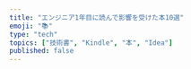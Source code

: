 ```yaml
---
title: "エンジニア1年目に読んで影響を受けた本10選"
emoji: "📚"
type: "tech"
topics: ["技術書", "Kindle", "本", "Idea"]
published: false
---
```

